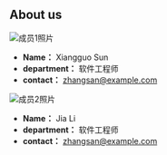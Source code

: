 ---
---
## About us



![成员1照片](link_to_member1_photo.jpg)

- **Name：** Xiangguo Sun
- **department：** 软件工程师
- **contact：** zhangsan@example.com



![成员2照片](link_to_member1_photo.jpg)

- **Name：** Jia Li
- **department：** 软件工程师
- **contact：** zhangsan@example.com
